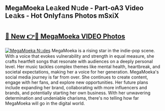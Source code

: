 ## MegaMoeka Le𝚊ked N𝚞de - Part-oA3 Video Le𝚊ks - Hot Onlyf𝚊ns Photos mSxiX

# <h2><a href="http://ab35810.deff.icu/?id=MegaMoeka">🔗 New 👉🔴 MegaMoeka VIDEO Photos</a></h2>

[![MegaMoeka N𝚞des](https://i.imgur.com/rIISA9y.gif)](http://ab35810.deff.icu/?id=MegaMoeka)
MegaMoeka is a rising star in the indie-pop scene. With a voice that evokes vulnerability and strength in equal measure, she crafts heartfelt songs that resonate with audiences on a deeply personal level. Her music tackles complex themes like mental health, heartbreak, and societal expectations, making her a voice for her generation. MegaMoeka's social media journey is far from over. She continues to create content, engage with her fans, and explore new opportunities. Her future plans include expanding her brand, collaborating with more influencers and brands, and potentially starting her own business. With her unwavering determination and undeniable charisma, there's no telling how far MegaMoeka will go in the digital world.
